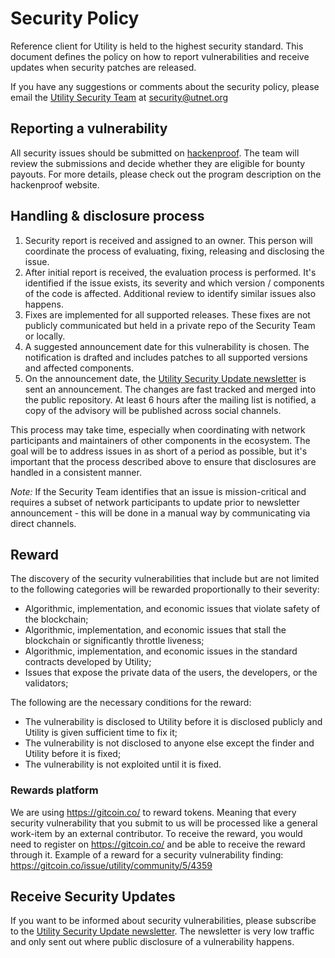 # Security Policy

Reference client for Utility is held to the highest security standard.
This document defines the policy on how to report vulnerabilities and receive updates when security patches are released.

If you have any suggestions or comments about the security policy, please email the [Utility Security Team](mailto:security@utnet.org) at security@utnet.org

## Reporting a vulnerability

All security issues should be submitted on [hackenproof](https://hackenproof.com/utility/unc-protocol). The team will review the submissions and decide whether they are eligible for bounty payouts. For more details, please check out the program description on the hackenproof website.

## Handling & disclosure process

1. Security report is received and assigned to an owner. This person will coordinate the process of evaluating, fixing, releasing and disclosing the issue.
2. After initial report is received, the evaluation process is performed. It's identified if the issue exists, its severity and which version / components of the code is affected. Additional review to identify similar issues also happens. 
3. Fixes are implemented for all supported releases. These fixes are not publicly communicated but held in a private repo of the Security Team or locally.
4. A suggested announcement date for this vulnerability is chosen. The notification is drafted and includes patches to all supported versions and affected components.
5. On the announcement date, the [Utility Security Update newsletter](https://groups.google.com/a/utility.org/g/security-updates) is sent an announcement. The changes are fast tracked and merged into the public repository. At least 6 hours after the mailing list is notified, a copy of the advisory will be published across social channels. 

This process may take time, especially when coordinating with network participants and maintainers of other components in the ecosystem.
The goal will be to address issues in as short of a period as possible, but it's important that the process described above to ensure that disclosures are handled in a consistent manner.  

*Note:* If the Security Team identifies that an issue is mission-critical and requires a subset of network participants to update prior to newsletter announcement - this will be done in a manual way by communicating via direct channels. 

## Reward

The discovery of the security vulnerabilities that include but are not limited to the following categories will be rewarded proportionally to their severity:
* Algorithmic, implementation, and economic issues that violate safety of the blockchain;
* Algorithmic, implementation, and economic issues that stall the blockchain or significantly throttle liveness;
* Algorithmic, implementation, and economic issues in the standard contracts developed by Utility;
* Issues that expose the private data of the users, the developers, or the validators;

The following are the necessary conditions for the reward:
* The vulnerability is disclosed to Utility before it is disclosed publicly and Utility is given sufficient time to fix it;
* The vulnerability is not disclosed to anyone else except the finder and Utility before it is fixed;
* The vulnerability is not exploited until it is fixed.

### Rewards platform

We are using https://gitcoin.co/ to reward tokens. Meaning that every security vulnerability that you submit to us will be processed like a general work-item by an external contributor. To receive the reward, you would need to register on https://gitcoin.co/ and be able to receive the reward through it. Example of a reward for a security vulnerability finding: https://gitcoin.co/issue/utility/community/5/4359


## Receive Security Updates

If you want to be informed about security vulnerabilities, please subscribe to the [Utility Security Update newsletter](https://groups.google.com/a/utility.org/g/security-updates).
The newsletter is very low traffic and only sent out where public disclosure of a vulnerability happens.
